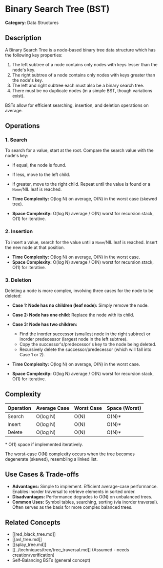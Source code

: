 # Binary Search Tree (BST)

**Category:** Data Structures

## Description

A Binary Search Tree is a node-based binary tree data structure which has the following key properties:

1.  The left subtree of a node contains only nodes with keys lesser than the node's key.
2.  The right subtree of a node contains only nodes with keys greater than the node's key.
3.  The left and right subtree each must also be a binary search tree.
4.  There must be no duplicate nodes (in a simple BST, though variations exist).

BSTs allow for efficient searching, insertion, and deletion operations on average.

## Operations

### 1. Search

To search for a value, start at the root. Compare the search value with the node's key:
*   If equal, the node is found.
*   If less, move to the left child.
*   If greater, move to the right child.
Repeat until the value is found or a `None`/NIL leaf is reached.

*   **Time Complexity:** O(log N) on average, O(N) in the worst case (skewed tree).
*   **Space Complexity:** O(log N) average / O(N) worst for recursion stack, O(1) for iterative.

### 2. Insertion

To insert a value, search for the value until a `None`/NIL leaf is reached. Insert the new node at that position.

*   **Time Complexity:** O(log N) on average, O(N) in the worst case.
*   **Space Complexity:** O(log N) average / O(N) worst for recursion stack, O(1) for iterative.

### 3. Deletion

Deleting a node is more complex, involving three cases for the node to be deleted:
*   **Case 1: Node has no children (leaf node):** Simply remove the node.
*   **Case 2: Node has one child:** Replace the node with its child.
*   **Case 3: Node has two children:**
    *   Find the inorder successor (smallest node in the right subtree) or inorder predecessor (largest node in the left subtree).
    *   Copy the successor's/predecessor's key to the node being deleted.
    *   Recursively delete the successor/predecessor (which will fall into Case 1 or 2).

*   **Time Complexity:** O(log N) on average, O(N) in the worst case.
*   **Space Complexity:** O(log N) average / O(N) worst for recursion stack, O(1) for iterative.

## Complexity

| Operation | Average Case | Worst Case | Space (Worst) |
| :-------- | :----------- | :--------- | :------------ |
| Search    | O(log N)     | O(N)       | O(N)*         |
| Insert    | O(log N)     | O(N)       | O(N)*         |
| Delete    | O(log N)     | O(N)       | O(N)*         |

\* O(1) space if implemented iteratively.

The worst-case O(N) complexity occurs when the tree becomes degenerate (skewed), resembling a linked list.

## Use Cases & Trade-offs

*   **Advantages:** Simple to implement. Efficient average-case performance. Enables inorder traversal to retrieve elements in sorted order.
*   **Disadvantages:** Performance degrades to O(N) on unbalanced trees.
*   **Common Uses:** Symbol tables, searching, sorting (via inorder traversal). Often serves as the basis for more complex balanced trees.

## Related Concepts

*   [[red_black_tree.md]]
*   [[avl_tree.md]]
*   [[splay_tree.md]]
*   [[../techniques/tree/tree_traversal.md]] (Assumed - needs creation/verification)
*   Self-Balancing BSTs (general concept) 